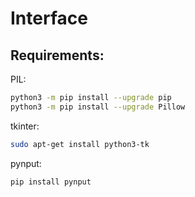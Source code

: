 # Interface

## Requirements:

PIL:
```bash
python3 -m pip install --upgrade pip
python3 -m pip install --upgrade Pillow
```

tkinter:
```bash
sudo apt-get install python3-tk
```

pynput:
```bash
pip install pynput
```
